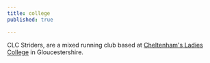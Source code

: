 ```yaml
---
title: college
published: true

---
```


CLC Striders, are a mixed running club based at [Cheltenham's Ladies College](https://www.google.co.uk/maps/place/Cheltenham,+Gloucestershire+GL50+2NX/@51.8996855,-2.0905991,17.26z/data=!4m2!3m1!1s0x48711b750b7cf72f:0x18adca3553c78bca?hl=en) in Gloucestershire.
